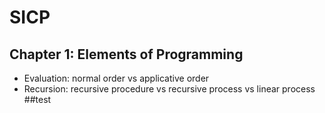 # SICP
## Chapter 1: Elements of Programming
* Evaluation: normal order vs applicative order
* Recursion: recursive procedure vs recursive process vs linear process
##test

